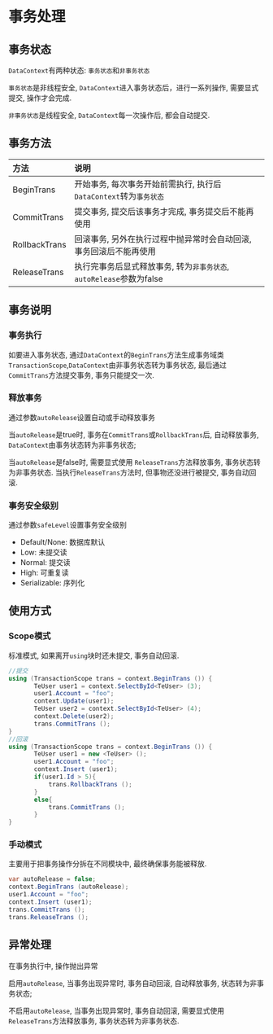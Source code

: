 # 事务处理

## 事务状态

`DataContext`有两种状态: `事务状态`和`非事务状态`

`事务状态`是非线程安全, `DataContext`进入事务状态后，进行一系列操作, 需要显式提交, 操作才会完成.

`非事务状态`是线程安全, `DataContext`每一次操作后, 都会自动提交.

## 事务方法

| 方法 | 说明 |
|:------|:------|
| BeginTrans | 开始事务, 每次事务开始前需执行, 执行后`DataContext`转为`事务状态` |
| CommitTrans | 提交事务, 提交后该事务才完成, 事务提交后不能再使用 |
| RollbackTrans | 回滚事务, 另外在执行过程中抛异常时会自动回滚, 事务回滚后不能再使用 |
| ReleaseTrans | 执行完事务后显式释放事务, 转为`非事务状态`, `autoRelease`参数为false |

## 事务说明

### 事务执行

如要进入事务状态, 通过`DataContext`的`BeginTrans`方法生成事务域类`TransactionScope`,`DataContext`由非事务状态转为事务状态, 最后通过`CommitTrans`方法提交事务, 事务只能提交一次.

### 释放事务

通过参数`autoRelease`设置自动或手动释放事务

当`autoRelease`是true时, 事务在`CommitTrans`或`RollbackTrans`后, 自动释放事务, `DataContext`由事务状态转为非事务状态;

当`autoRelease`是false时, 需要显式使用 `ReleaseTrans`方法释放事务, 事务状态转为非事务状态. 当执行`ReleaseTrans`方法时, 但事物还没进行被提交, 事务自动回滚.

### 事务安全级别

通过参数`safeLevel`设置事务安全级别

* Default/None: 数据库默认
* Low: 未提交读
* Normal: 提交读
* High: 可重复读
* Serializable: 序列化

## 使用方式

### Scope模式

标准模式, 如果离开`using`块时还未提交, 事务自动回滚.

```csharp
//提交
using (TransactionScope trans = context.BeginTrans ()) {
       TeUser user1 = context.SelectById<TeUser> (3);
       user1.Account = "foo";
       context.Update(user1);
       TeUser user2 = context.SelectById<TeUser> (4);
       context.Delete(user2);
       trans.CommitTrans ();
}
//回滚
using (TransactionScope trans = context.BeginTrans ()) {
       TeUser user1 = new <TeUser> ();
       user1.Account = "foo";
       context.Insert (user1);
       if(user1.Id > 5){
           trans.RollbackTrans ();
       }
       else{
           trans.CommitTrans ();
       }
}
```

### 手动模式

主要用于把事务操作分拆在不同模块中, 最终确保事务能被释放.

```csharp
var autoRelease = false;
context.BeginTrans (autoRelease);
user1.Account = "foo";
context.Insert (user1);
trans.CommitTrans ();
trans.ReleaseTrans ();
```

## 异常处理

在事务执行中, 操作抛出异常

启用`autoRelease`, 当事务出现异常时, 事务自动回滚, 自动释放事务, 状态转为非事务状态;

不启用`autoRelease`, 当事务出现异常时, 事务自动回滚, 需要显式使用 `ReleaseTrans`方法释放事务, 事务状态转为非事务状态.